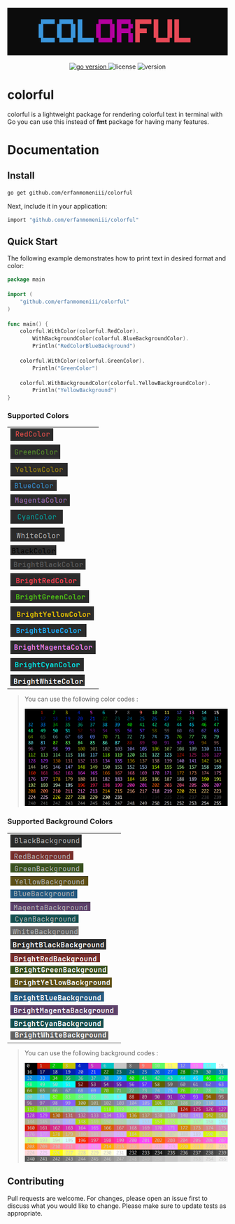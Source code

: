 ![image description](./assets/photo/logo.png)
<p align="center">
<a href="https://pkg.go.dev/github.com/erfanmomeniii/colorful?tab=doc"target="_blank">
    <img src="https://img.shields.io/badge/Go-1.19+-00ADD8?style=for-the-badge&logo=go" alt="go version" />
</a>

<img src="https://img.shields.io/badge/license-MIT-magenta?style=for-the-badge&logo=none" alt="license" />
<img src="https://img.shields.io/badge/Version-2.0.0-red?style=for-the-badge&logo=none" alt="version" />
</p>

# colorful

colorful is a lightweight package for rendering colorful text in terminal with Go you can use this instead of **fmt**
package for having many features.

# Documentation

## Install

```bash
go get github.com/erfanmomeniii/colorful
```   

Next, include it in your application:

```bash
import "github.com/erfanmomeniii/colorful"
``` 

## Quick Start

The following example demonstrates how to print text in desired format and color:

```go
package main

import (
	"github.com/erfanmomeniii/colorful"
)

func main() {
	colorful.WithColor(colorful.RedColor).
		WithBackgroundColor(colorful.BlueBackgroundColor).
		Println("RedColorBlueBackground")

	colorful.WithColor(colorful.GreenColor).
		Println("GreenColor")

	colorful.WithBackgroundColor(colorful.YellowBackgroundColor).
		Println("YellowBackground")
}

```

### Supported Colors

|                                                                 |
|:----------------------------------------------------------------|
| ![red color](./assets/photo/colors/Red.png)                     |
| ![green color](./assets/photo/colors/Green.png)                 |
| ![yellow color](./assets/photo/colors/Yellow.png)               |
| ![blue color](./assets/photo/colors/Blue.png)                   |
| ![magenta color](./assets/photo/colors/Magenta.png)             |
| ![cyan color](./assets/photo/colors/Cyan.png)                   |
| ![white color](./assets/photo/colors/White.png)                 | 
| ![black color](./assets/photo/colors/Black.png)                 |
| ![brightBlack color](./assets/photo/colors/BrightBlack.png)     |
| ![brightRed color](./assets/photo/colors/BrightRed.png)         |
| ![brightGreen color](./assets/photo/colors/BrightGreen.png)     |
| ![brightYellow color](./assets/photo/colors/BrightYellow.png)   |
| ![brightBlue color](./assets/photo/colors/BrightBlue.png)       |
| ![brightMagenta color](./assets/photo/colors/BrightMagenta.png) |
| ![brightCyan color](./assets/photo/colors/BrightCyan.png)       |
| ![brightWhite color](./assets/photo/colors/BrightWhite.png)     |

> You can use the following color codes :
>
>![color code](./assets/photo/colors/code.png)

### Supported Background Colors

|                                                                      |
|:---------------------------------------------------------------------| 
| ![black background](./assets/photo/backgrounds/Black.png)                 |
| ![red background](./assets/photo/backgrounds/Red.png)                     |
| ![green background](./assets/photo/backgrounds/Green.png)                 |
| ![yellow background](./assets/photo/backgrounds/Yellow.png)               |
| ![blue background](./assets/photo/backgrounds/Blue.png)                   |
| ![magenta background](./assets/photo/backgrounds/Magenta.png)             |
| ![cyan background](./assets/photo/backgrounds/Cyan.png)                   |
| ![white background](./assets/photo/backgrounds/White.png)                 |
| ![brightBlack background](./assets/photo/backgrounds/BrightBlack.png)     |
| ![brightRed background](./assets/photo/backgrounds/BrightRed.png)         |
| ![brightGreen background](./assets/photo/backgrounds/BrightGreen.png)     |
| ![brightYellow background](./assets/photo/backgrounds/BrightYellow.png)   |
| ![brightBlue background](./assets/photo/backgrounds/BrightBlue.png)       |
| ![brightMagenta background](./assets/photo/backgrounds/BrightMagenta.png) |
| ![brightCyan background](./assets/photo/backgrounds/BrightCyan.png)       |
| ![brightWhite background](./assets/photo/backgrounds/BrightWhite.png)     |

> You can use the following background codes :
>
>![color code](./assets/photo/backgrounds/code.png)

## Contributing

Pull requests are welcome. For changes, please open an issue first to discuss what you would like to change. Please make
sure to update tests as appropriate.
